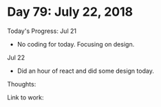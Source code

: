 # Day 79: July 22, 2018

Today's Progress: 
Jul 21
- No coding for today. Focusing on design. 

Jul 22
- Did an hour of react and did some design today.


Thoughts:

Link to work: 


